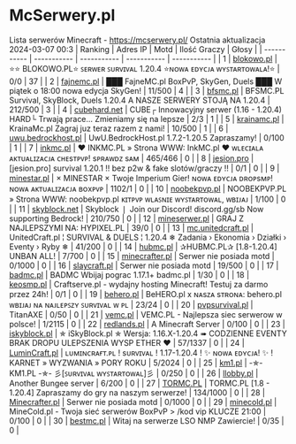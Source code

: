 
# McSerwery.pl
Lista serwerów Minecraft - https://mcserwery.pl/
Ostatnia aktualizacja 2024-03-07 00:3
| Ranking | Adres IP | Motd | Ilość Graczy | Głosy |
| ----------- | ----------- | ----------- | ----------- | ----------- |
| 1 | 	[blokowo.pl](https://mcserwery.pl/serwery/minecraft/98/) | ⭐⭐ BLOKOWO.PL⭐ ꜱᴇʀᴡᴇʀ ꜱᴜʀᴠɪᴠᴀʟ 1.20.4 ⭐ɴᴏᴡᴀ ᴇᴅʏᴄᴊᴀ ᴡʏꜱᴛᴀʀᴛᴏᴡᴀʟᴀ!⭐ | 0/0 | 37 |
| 2 | 	[fajnemc.pl](https://mcserwery.pl/serwery/minecraft/100/) | ███ FajneMC.pl  BoxPvP, SkyGen, Duels ███ W piątek o 18:00 nowa edycja SkyGen! | 11/500 | 4 |
| 3 | 	[bfsmc.pl](https://mcserwery.pl/serwery/minecraft/2/) | BFSMC.PL  Survival, SkyBlock, Duels  1.20.4 A NASZE SERWERY STOJĄ NA 1.20.4 | 212/500 | 3 |
| 4 | 	[cubehard.net](https://mcserwery.pl/serwery/minecraft/10/) | CUBE┌ Innowacyjny serwer (1.16 - 1.20.4) HARD└ Trwają prace... Zmieniamy się na lepsze | 2/3 | 1 |
| 5 | 	[krainamc.pl](https://mcserwery.pl/serwery/minecraft/39/) | KrainaMc.pl  Zagraj juz teraz razem z nami! | 10/500 | 1 |
| 6 | 	[uwu.bedrockhost.pl](https://mcserwery.pl/serwery/minecraft/101/) | UwU.BedrockHost.pl  1.7.2-1.20.5 Zapraszamy! | 0/100 | 1 |
| 7 | 	[inkmc.pl](https://mcserwery.pl/serwery/minecraft/15/) | ♥ INKMC.PL » Strona WWW: InkMC.pl ♥ ᴡʟᴇᴄɪᴀʟᴀ ᴀᴋᴛᴜᴀʟɪᴢᴀᴄᴊᴀ ᴄʜᴇsᴛᴘᴠᴘ! sᴘʀᴀᴡᴅᴢ sᴀᴍ | 465/466 | 0 |
| 8 | 	[jesion.pro](https://mcserwery.pl/serwery/minecraft/20/) | [jesion.pro] survival 1.20.1 !! bez p2w & fake slotów/graczy !! | 0/1 | 0 |
| 9 | 	[minestar.pl](https://mcserwery.pl/serwery/minecraft/23/) | × MINESTAR × Twoje Imperium Gier! ɴᴏᴡᴀ ᴇᴅʏᴄᴊᴀ ᴅʀᴏᴘsᴍᴘ! ɴᴏᴡᴀ ᴀᴋᴛᴜᴀʟɪᴢᴀᴄᴊᴀ ʙᴏxᴘᴠᴘ | 1102/1 | 0 |
| 10 | 	[noobekpvp.pl](https://mcserwery.pl/serwery/minecraft/28/) | NOOBEKPVP.PL » Strona WWW: noobekpvp.pl ᴋɪᴛᴘᴠᴘ ᴡʟᴀꜱɴɪᴇ ᴡʏꜱᴛᴀʀᴛᴏᴡᴀʟ, ᴡʙɪᴊᴀᴊ | 1/100 | 0 |
| 11 | 	[skyblock.net](https://mcserwery.pl/serwery/minecraft/37/) | Skyblock ❘ Join our Discord! discord.gg/sb Now supporting Bedrock! | 210/750 | 0 |
| 12 | 	[mineserwer.pl](https://mcserwery.pl/serwery/minecraft/70/) |  GRAJ Z NAJLEPSZYMI NA: HYPIXEL.PL  | 39/0 | 0 |
| 13 | 	[mc.unitedcraft.pl](https://mcserwery.pl/serwery/minecraft/102/) | UnitedCraft.pl ¦ SURVIVAL & DUELS ¦ 1.20.4 ❄ Zadania › Ekonomia › Działki › Eventy › Ryby ❄ | 41/200 | 0 |
| 14 | 	[hubmc.pl](https://mcserwery.pl/serwery/minecraft/104/) | ✰HUBMC.PL✰ [1.8-1.20.4] UNBAN ALL! | 7/700 | 0 |
| 15 | 	[minecrafter.pl](https://mcserwery.pl/serwery/minecraft/105/) | Serwer nie posiada motd | 0/1000 | 0 |
| 16 | 	[slaycraft.pl](https://mcserwery.pl/serwery/minecraft/110/) | Serwer nie posiada motd | 19/500 | 0 |
| 17 | 	[badmc.pl](https://mcserwery.pl/serwery/minecraft/111/) | BADMC  Wbijaj pograc  1.17.1+  badmc.pl | 1/30 | 0 |
| 18 | 	[keosmp.pl](https://mcserwery.pl/serwery/minecraft/112/) | Craftserve.pl - wydajny hosting Minecraft! Testuj za darmo przez 24h! | 0/1 | 0 |
| 19 | 	[behero.pl](https://mcserwery.pl/serwery/minecraft/117/) | BeHERO.pl x ɴᴀsᴢᴀ sᴛʀᴏɴᴀ: behero.pl  ᴡʙɪᴊᴀᴊ ɴᴀ ɴᴀᴊʟᴇᴘꜱᴢʏ ꜱᴜʀᴠɪᴠᴀʟ ᴡ ᴘʟ | 23/24 | 0 |
| 20 | 	[pvpsurvival.pl](https://mcserwery.pl/serwery/minecraft/127/) | TitanAXE | 0/50 | 0 |
| 21 | 	[vemc.pl](https://mcserwery.pl/serwery/minecraft/131/) | VEMC.PL - Najlepsza siec serwerow w polsce! | 1/2115 | 0 |
| 22 | 	[redlands.pl](https://mcserwery.pl/serwery/minecraft/132/) | A Minecraft Server | 0/100 | 0 |
| 23 | 	[iskyblock.pl](https://mcserwery.pl/serwery/minecraft/133/) | ✯ iSkyBlock.pl ✯ Wersja: 1.16.X-1.20.4 ➠ CODZIENNE EVENTY BRAK DROPU ULEPSZENIA WYSP ETHER ♥ | 57/1337 | 0 |
| 24 | 	[LuminCraft.pl](https://mcserwery.pl/serwery/minecraft/134/) | ʟᴜᴍɪɴᴄʀᴀғᴛ.ᴘʟ ! sᴜʀᴠɪᴠᴀʟ ! 1.17-1.20.4 ! ✨ ɴᴏᴡᴀ ᴇᴅʏᴄᴊᴀ! ✨ ! KARNET » WYZWANIA » PORY ROKU | 5/2024 | 0 |
| 25 | 	[km1.pl](https://mcserwery.pl/serwery/minecraft/136/) | -✯- KM1.PL -✯- 彡[ꜱᴜʀᴠɪᴠᴀʟ ᴡʏꜱᴛᴀʀᴛᴏᴡᴀʟ]彡 | 0/250 | 0 |
| 26 | 	[llobby.pl](https://mcserwery.pl/serwery/minecraft/137/) | Another Bungee server | 6/200 | 0 |
| 27 | 	[TORMC.PL](https://mcserwery.pl/serwery/minecraft/138/) | TORMC.PL [1.8 - 1.20.4] Zapraszamy do gry na naszym serwerze! | 134/1000 | 0 |
| 28 | 	[Minecrafter.pl](https://mcserwery.pl/serwery/minecraft/150/) | Serwer nie posiada motd | 0/1000 | 0 |
| 29 | 	[minecold.pl](https://mcserwery.pl/serwery/minecraft/151/) | MineCold.pl - Twoja sieć serwerów BoxPvP > /kod vip KLUCZE 21:00 | 0/100 | 0 |
| 30 | 	[bestmc.pl](https://mcserwery.pl/serwery/minecraft/154/) | Witaj na serwerze LSO NMP Zawiercie! | 0/35 | 0 |
